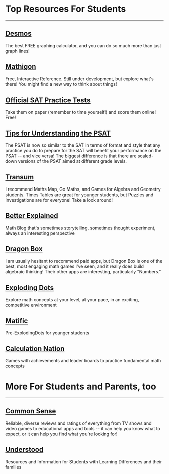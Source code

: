 # Top Resources For Students

---

## [Desmos](https://www.desmos.com/)

The best FREE graphing calculator, and you can do so much more than just graph lines!

## [Mathigon](https://mathigon.org/courses)

Free, Interactive Reference. Still under development, but explore what's there! You might find a new way to think about things!

## [Official SAT Practice Tests](https://www.khanacademy.org/test-prep/sat/full-length-sat-1#paper-sat-tests)

Take them on paper (remember to time yourself!) and score them online! Free!

## [Tips for Understanding the PSAT](https://www.khanacademy.org/test-prep/sat/full-length-sat-1/paper-sat-tests/a/full-length-psat-nmsqt)

The PSAT is now so similar to the SAT in terms of format and style that any practice you do to prepare for the SAT will benefit your performance on the PSAT -- and vice versa! The biggest difference is that there are scaled-down versions of the PSAT aimed at different grade levels.

## [Transum](https://www.transum.org/)

I recommend Maths Map, Go Maths, and Games for Algebra and Geometry students. Times Tables are great for younger students, but Puzzles and Investigations are for everyone! Take a look around!

## [Better Explained](https://betterexplained.com/archives/)

Math Blog that's sometimes storytelling, sometimes thought experiment, always an interesting perspective

## [Dragon Box](https://dragonbox.com/)

I am usually hesitant to recommend paid apps, but Dragon Box is one of the best, most engaging math games I've seen, and it really does build algebraic thinking! Their other apps are interesting, particularly "Numbers."

## [Exploding Dots](https://www.explodingdots.org/g/cold-fly-7)

Explore math concepts at your level, at your pace, in an exciting, competitive environment

## [Matific](https://www.marketing.matific.com/global-maths-project)

Pre-ExplodingDots for younger students

## [Calculation Nation](https://calculationnation.nctm.org/)

Games with achievements and leader boards to practice fundamental math concepts

# More For Students and Parents, too

---

## [Common Sense](https://www.commonsense.org/)

Reliable, diverse reviews and ratings of everything from TV shows and video games to educational apps and tools -- it can help you know what to expect, or it can help you find what you're looking for!

## [Understood](https://www.understood.org/en)

Resources and Information for Students with Learning Differences and their families
